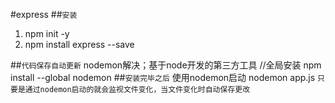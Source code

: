 #express
##`安装`
1. npm init -y
2. npm install express --save
   
##`代码保存自动更新`
nodemon解决；基于node开发的第三方工具
//全局安装
npm install --global nodemon
##`安装完毕之后`
使用nodemon启动
nodemon app.js
`只要是通过nodemon启动的就会监视文件变化，当文件变化时自动保存更改`